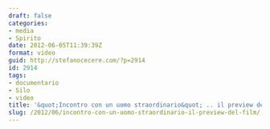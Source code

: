 ```yaml
---
draft: false
categories:
- media
- Spirito
date: 2012-06-05T11:39:39Z
format: video
guid: http://stefanocecere.com/?p=2914
id: 2914
tags:
- documentario
- Silo
- video
title: '&quot;Incontro con un uomo straordinario&quot; .. il preview del film'
slug: /2012/06/incontro-con-un-uomo-straordinario-il-preview-del-film/
---
```


